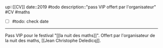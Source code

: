 up::[[CV]]
date::2019 #todo
description::"pass VIP offert par l'organisateur"
#CV #maths 
- [ ] #todo: check date

----
Pass VIP pour le festival "[[la nuit des maths]]".
Offert par l'organisateur de la nuit des maths, [[Jean Christophe Deledicq]].

